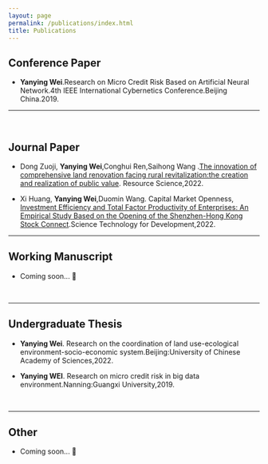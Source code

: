 ```yaml
---
layout: page
permalink: /publications/index.html
title: Publications
---
```




## Conference Paper

- **Yanying Wei**.Research on Micro Credit Risk Based on Artificial Neural Network.4th IEEE International Cybernetics Conference.Beijing  China.2019.

---

  <br>

## Journal Paper

- Dong Zuoji, **Yanying Wei**,Conghui Ren,Saihong Wang .[The innovation of comprehensive land renovation facing rural revitalization:the creation and realization of public value](https://www.geogsci.com/CN/article/downloadArticleFile.do?attachType=PDF&id=52484). Resource Science,2022.

- Xi Huang, **Yanying Wei**,Duomin Wang. Capital Market Openness, [Investment Efficiency and Total Factor Productivity of Enterprises: An Empirical Study Based on the Opening of the Shenzhen-Hong Kong Stock Connect](http://www.chinastd.net/kjcjfz/article/pdf/20220214002).Science Technology for Development,2022.
  <br>

---

## Working Manuscript

- Coming soon... 🚀

  <br>

---

## Undergraduate Thesis

- **Yanying Wei**. Research on the coordination of land use-ecological environment-socio-economic system.Beijing:University of Chinese Academy of Sciences,2022.

- **Yanying WEI**. Research on micro credit risk in big data environment.Nanning:Guangxi University,2019.

  <br>

---

## Other 

- Coming soon... 🚀